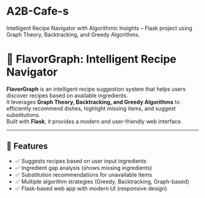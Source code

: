 # A2B-Cafe-s
Intelligent Recipe Navigator with Algorithmic Insights – Flask project using Graph Theory, Backtracking, and Greedy Algorithms.


# 🍲 FlavorGraph: Intelligent Recipe Navigator

**FlavorGraph** is an intelligent recipe suggestion system that helps users discover recipes based on available ingredients.  
It leverages **Graph Theory, Backtracking, and Greedy Algorithms** to efficiently recommend dishes, highlight missing items, and suggest substitutions.  
Built with **Flask**, it provides a modern and user-friendly web interface.  

---

## 🚀 Features
- ✅ Suggests recipes based on user input ingredients  
- ✅ Ingredient gap analysis (shows missing ingredients)  
- ✅ Substitution recommendations for unavailable items  
- ✅ Multiple algorithm strategies (Greedy, Backtracking, Graph-based)  
- ✅ Flask-based web app with modern UI (responsive design)  
